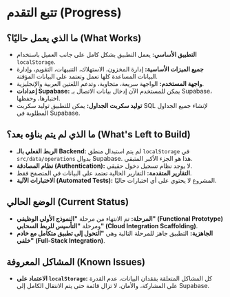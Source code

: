 # تتبع التقدم (Progress)

## ما الذي يعمل حاليًا؟ (What Works)
- **التطبيق الأساسي:** يعمل التطبيق بشكل كامل على جانب العميل باستخدام `localStorage`.
- **جميع الميزات الأساسية:** إدارة المخزون، الاستهلاك، التنبيهات، التقويم، وإدارة البيانات المساعدة كلها تعمل وتعتمد على البيانات المؤقتة.
- **واجهة المستخدم:** الواجهة سريعة، متجاوبة، وتدعم اللغتين العربية والإنجليزية.
- **إعدادات Supabase:** يمكن للمستخدم الآن إدخال بيانات الاتصال بـ Supabase، اختبارها، وحفظها.
- **توليد سكربت الجداول:** يمكن للتطبيق توليد سكربت SQL لإنشاء جميع الجداول المطلوبة في Supabase.

## ما الذي لم يتم بناؤه بعد؟ (What's Left to Build)
- **الربط الفعلي بالـ Backend:** لم يتم استبدال منطق `localStorage` في `src/data/operations` بدوال Supabase. هذا هو الجزء الأكبر المتبقي.
- **نظام المصادقة (Authentication):** لا يوجد نظام تسجيل دخول حقيقي.
- **التقارير المتقدمة:** التقارير الحالية تعتمد على البيانات في المتصفح فقط.
- **الاختبارات الآلية (Automated Tests):** المشروع لا يحتوي على أي اختبارات حاليًا.

## الوضع الحالي (Current Status)
- **المرحلة:** تم الانتهاء من مرحلة **"النموذج الأولي الوظيفي" (Functional Prototype)** ومرحلة **"التأسيس للربط السحابي" (Cloud Integration Scaffolding)**.
- **الجاهزية:** التطبيق جاهز للمرحلة التالية وهي **"التحول إلى تطبيق متكامل مع خادم خلفي" (Full-Stack Integration)**.

## المشاكل المعروفة (Known Issues)
- **الاعتماد على `localStorage`:** كل المشاكل المتعلقة بفقدان البيانات، عدم القدرة على المشاركة، والأمان، لا تزال قائمة حتى يتم الانتقال الكامل إلى Supabase.
